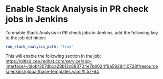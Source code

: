 # Enable Stack Analysis in PR check jobs in Jenkins

To enable Stack Analysis in PR check jobs in Jenkins, add the following key to the job definition:
```yml
run_stack_analysis_path: 'true'
```

This will enable the following section in the job: https://gitlab.cee.redhat.com/service/app-interface/-/blob/307dbca28b12c883704e7b6024f9a5929410728f/resources/jenkins/global/base-templates.yaml#L57-64
